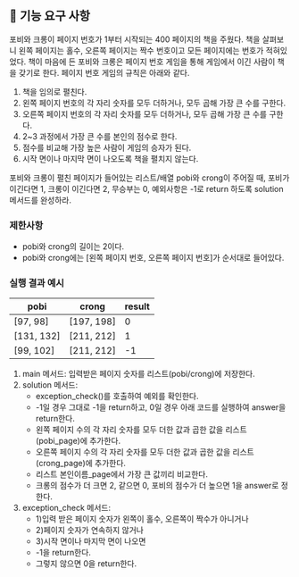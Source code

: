 ## 🚀 기능 요구 사항

포비와 크롱이 페이지 번호가 1부터 시작되는 400 페이지의 책을 주웠다. 책을 살펴보니 왼쪽 페이지는 홀수, 오른쪽 페이지는 짝수 번호이고 모든 페이지에는 번호가 적혀있었다. 책이 마음에 든 포비와 크롱은 페이지 번호 게임을 통해 게임에서 이긴 사람이 책을 갖기로 한다. 페이지 번호 게임의 규칙은 아래와 같다.

1. 책을 임의로 펼친다.
2. 왼쪽 페이지 번호의 각 자리 숫자를 모두 더하거나, 모두 곱해 가장 큰 수를 구한다.
3. 오른쪽 페이지 번호의 각 자리 숫자를 모두 더하거나, 모두 곱해 가장 큰 수를 구한다.
4. 2~3 과정에서 가장 큰 수를 본인의 점수로 한다.
5. 점수를 비교해 가장 높은 사람이 게임의 승자가 된다.
6. 시작 면이나 마지막 면이 나오도록 책을 펼치지 않는다.

포비와 크롱이 펼친 페이지가 들어있는 리스트/배열 pobi와 crong이 주어질 때, 포비가 이긴다면 1, 크롱이 이긴다면 2, 무승부는 0, 예외사항은 -1로 return 하도록 solution 메서드를 완성하라.

### 제한사항

- pobi와 crong의 길이는 2이다.
- pobi와 crong에는 [왼쪽 페이지 번호, 오른쪽 페이지 번호]가 순서대로 들어있다.

### 실행 결과 예시

| pobi | crong | result |
| --- | --- | --- |
| [97, 98] | [197, 198] | 0 |
| [131, 132] | [211, 212] | 1 |
| [99, 102] | [211, 212] | -1 |

1. main 메서드: 입력받은 페이지 숫자를 리스트(pobi/crong)에 저장한다.
2. solution 메서드:
   - exception_check()를 호출하여 예외를 확인한다.
   - -1일 경우 그대로 -1을 return하고, 0일 경우 아래 코드를 실행하여 answer을 return한다.
   - 왼쪽 페이지 수의 각 자리 숫자를 모두 더한 값과 곱한 값을 리스트(pobi_page)에 추가한다.
   - 오른쪽 페이지 수의 각 자리 숫자를 모두 더한 값과 곱한 값을 리스트(crong_page)에 추가한다.
   - 리스트 본인이름_page에서 가장 큰 값끼리 비교한다. 
   - 크롱의 점수가 더 크면 2, 같으면 0, 포비의 점수가 더 높으면 1을 answer로 정한다.
3. exception_check 메서드:
   - 1)입력 받은 페이지 숫자가 왼쪽이 홀수, 오른쪽이 짝수가 아니거나 
   - 2)페이지 숫자가 연속하지 않거나 
   - 3)시작 면이나 마지막 면이 나오면 
   - -1을 return한다.
   - 그렇지 않으면 0을 return한다.